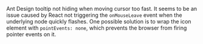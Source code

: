 Ant Design tooltip not hiding when moving cursor too fast. It seems to be an issue caused by React not triggering the `onMouseLeave` event when the underlying node quickly flashes. One possible solution is to wrap the icon element with `pointEvents: none`, which prevents the browser from firing pointer events on it.
